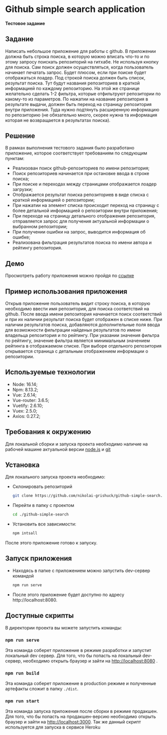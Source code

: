 # Github simple search application

#### Тестовое задание

## Задание

Написать небольшое приложение для работы с github.
В приложении должна быть строка поиска, в которую можно вписать что-то  и по этому запросу поискать репозиторий на гитхабе.
Не используя кнопку для поиска. Сам поиск должен осуществляться, когда пользователь начинает печатать запрос. Будет плюсом, если при поиске будет отображаться лоадер.
Под строкой поиска должен быть список, результат поиска. Тут будут названия репозиториев в краткой информацией по каждому репозиторию. На этой же странице желательно сделать 1-2 фильтра, которые отфильтруют репозитории по какому-то из параметров.
По нажатии на название репозитория в результате выдачи, должен быть переход на страницу репозитория внутри приложения. Туда нужно подтянуть расширенную информацию по репозиторию (не обязательно много, скорее нужна та информация которая не возвращается в результатах поиска).

## Решение

В рамках выполнения тестового задания было разработано приложение, которое соответствует требованиям по следующим пунктам:
- Реализован поиск github-репозиториев по имени репозитория;
- Поиск репозиториев начинается при остановке ввода в строке поиска;
- При поиске и переходах между страницами отображается лоадер загрузки;
- Отображается результат поиска репозиториев в виде списка с краткой информацией о репозитории;
- При нажатии на элемент списка происходит переход на страницу  с более детальной информацией о репозитории внутри приложения;
- При переходе на страницу детального отображения репозитория, отправляется запрос для получения актуальной информации о выбранном репозитории;
- При получении ошибки на запрос, выводится информация об ошибке;
- Реализована фильтрация результатов поиска по имени автора и рейтингу репозитория.

## Демо

Просмотреть работу приложения можно пройдя по [ссылке](https://github-simple-search.herokuapp.com/)

## Пример использования приложения

Открыв приложение пользователь видит строку поиска, в которую необходимо ввести имя репозитория, для поиска соответствий на github.
После ввода имени репозитория начинается поиск соответствий и при их наличии результат поиска будет отображен в списке ниже.
При наличии результатов поиска, добавляются дополнительные поля ввода для возможности фильтрации найденых результатов по имени владельца репозитория и по рейтингу.
При указании значения фильтра по рейтингу, значение фильтра является минимальным значением рейтинга в отображаемом списке.
При выборе отдельного репозитория открывается страница с детальным отображением информации о репозитории.

## Используемые технологии

- Node: 16.14;
- Npm: 8.13.2;
- Vue: 2.6.14;
- Vue-router: 3.6.5;
- Vuetify: 2.6.10;
- Vuex: 2.5.0;
- Axios: 0.27.2;

## Требования к окружению

Для локальной сборки и запуска проекта необходимо наличие на рабочей машине актуальной версии [node.js](https://nodejs.org/en/) и [git](https://git-scm.com/downloads)

## Установка

Для локального запуска проекта необходимо:

- Склонировать репозиторий
  ```bash
  git clone https://github.com/nikolai-grishuck/github-simple-search.git
  ```
- Перейти в папку с проектом
    ```bash
    cd ./github-simple-search
    ```
- Установить все зависимости:
  ```bash
  npm intsall
  ```
  
После этого приложение готово к запуску.

## Запуск приложения
- Находясь в папке с приложением можно запустить dev-сервер командой
    ```bash
    npm run serve
    ```
- После этого приложение будет доступно по адресу http://localhost:8080.

## Доступные скрипты

В директории проекта вы можете запустить команды:

### `npm run serve`

Эта команда соберет приложение в режиме разработки и запустит локальный dev сервер.
Для того, что бы попасть на локальный dev-сервер, необходимо открыть браузер и зайти на
[http://localhost:8080](http://localhost:8080) .


### `npm run build`

Эта команда соберет приложение в production режиме и полученные артефакты сложит в папку `./dist`.


### `npm run start`

Эта команда запуска приложения после сборки в режиме продакшен.
Для того, что бы попасть на продакшен-версию необходимо открыть браузер и зайти на
[http://localhost:3000](http://localhost:3000). Так же данный скрипт используется для запуска в сервисе Heroku


